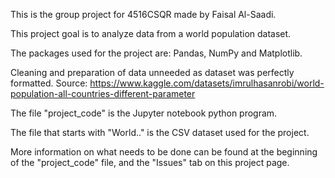 This is the group project for 4516CSQR made by Faisal Al-Saadi.

This project goal is to analyze data from a world population dataset.

The packages used for the project are: Pandas, NumPy and Matplotlib.

Cleaning and preparation of data unneeded as dataset was perfectly formatted.
Source: https://www.kaggle.com/datasets/imrulhasanrobi/world-population-all-countries-different-parameter

The file "project_code" is the Jupyter notebook python program.

The file that starts with "World.." is the CSV dataset used for the project.

More information on what needs to be done can be found at the beginning of the "project_code" file, and the "Issues" tab on this project page.
